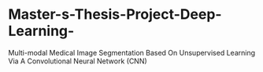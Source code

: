 # Master-s-Thesis-Project-Deep-Learning-
Multi-modal Medical Image Segmentation Based On Unsupervised Learning Via A Convolutional Neural Network (CNN)
